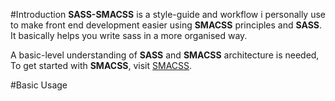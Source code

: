 #Introduction
**SASS-SMACSS** is a style-guide and workflow i personally use to make front end development easier using **SMACSS** principles and **SASS**. It basically helps you write sass in a more organised way.

A basic-level understanding of **SASS** and **SMACSS** architecture is needed, To get started with **SMACSS**, visit [SMACSS](http://www.smacss.com).

#Basic Usage
